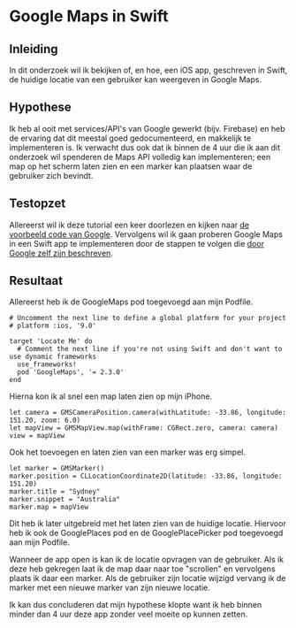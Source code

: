 # Google Maps in Swift

## Inleiding
In dit onderzoek wil ik bekijken of, en hoe, een iOS app, geschreven in Swift, de huidige locatie van een gebruiker kan weergeven in Google Maps.

## Hypothese
Ik heb al ooit met services/API's van Google gewerkt (bijv. Firebase) en heb de ervaring dat dit meestal goed gedocumenteerd, en makkelijk te implementeren is. Ik verwacht dus ook dat ik binnen de 4 uur die ik aan dit onderzoek wil spenderen de Maps API volledig kan implementeren; een map op het scherm laten zien en een marker kan plaatsen waar de gebruiker zich bevindt.

## Testopzet
Allereerst wil ik deze tutorial een keer doorlezen en kijken naar [de voorbeeld code van Google](https://github.com/googlemaps/maps-sdk-for-ios-samples). Vervolgens wil ik gaan proberen Google Maps in een Swift app te implementeren door de stappen te volgen die [door Google zelf zijn beschreven](https://developers.google.com/maps/documentation/ios-sdk/map-with-marker).

## Resultaat
Allereerst heb ik de GoogleMaps pod toegevoegd aan mijn Podfile.

    # Uncomment the next line to define a global platform for your project
    # platform :ios, '9.0'

    target 'Locate Me' do
      # Comment the next line if you're not using Swift and don't want to use dynamic frameworks
      use_frameworks!
      pod 'GoogleMaps', '= 2.3.0'
    end

Hierna kon ik al snel een map laten zien op mijn iPhone.

    let camera = GMSCameraPosition.camera(withLatitude: -33.86, longitude: 151.20, zoom: 6.0)
    let mapView = GMSMapView.map(withFrame: CGRect.zero, camera: camera)
    view = mapView

Ook het toevoegen en laten zien van een marker was erg simpel.

    let marker = GMSMarker()
    marker.position = CLLocationCoordinate2D(latitude: -33.86, longitude: 151.20)
    marker.title = "Sydney"
    marker.snippet = "Australia"
    marker.map = mapView

Dit heb ik later uitgebreid met het laten zien van de huidige locatie. Hiervoor heb ik ook de GooglePlaces pod en de GooglePlacePicker pod toegevoegd aan mijn Podfile.

Wanneer de app open is kan ik de locatie opvragen van de gebruiker. Als ik deze heb gekregen laat ik de map daar naar toe "scrollen" en vervolgens plaats ik daar een marker. Als de gebruiker zijn locatie wijzigd vervang ik de marker met een nieuwe marker van zijn nieuwe locatie.

Ik kan dus concluderen dat mijn hypothese klopte want ik heb binnen minder dan 4 uur deze app zonder veel moeite op kunnen zetten.
